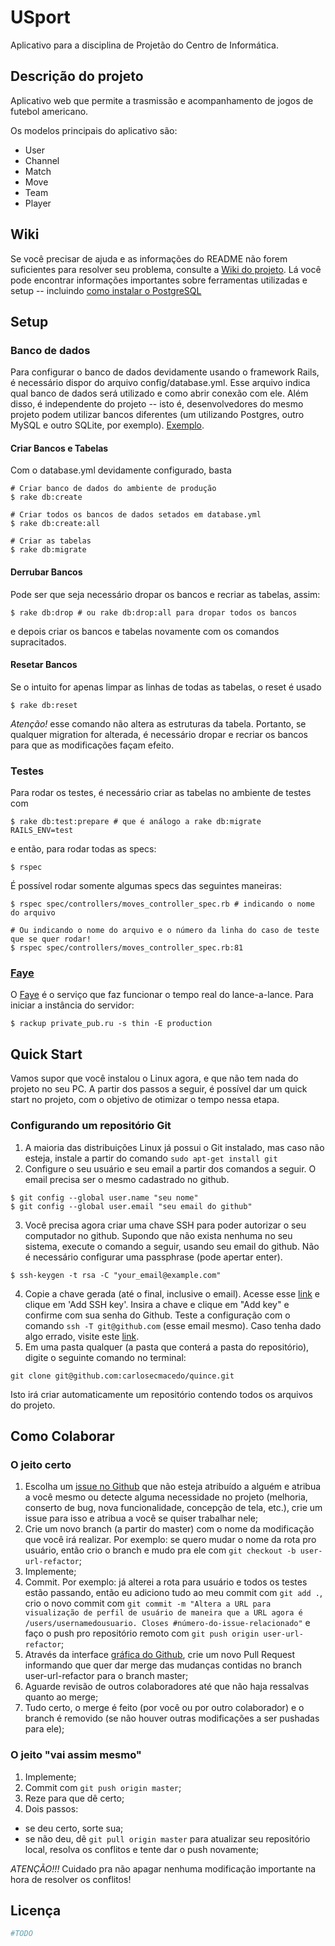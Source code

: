 # USport
Aplicativo para a disciplina de Projetão do Centro de Informática.

## Descrição do projeto
Aplicativo web que permite a trasmissão e acompanhamento de jogos de futebol americano.

Os modelos principais do aplicativo são:
* User
* Channel
* Match
* Move
* Team
* Player

## Wiki
Se você precisar de ajuda e as informações do README não forem suficientes para resolver
seu problema, consulte a [Wiki do projeto](https://github.com/carlosecmacedo/quince/wiki).
Lá você pode encontrar informações importantes sobre ferramentas utilizadas e setup --
incluindo [como instalar o PostgreSQL](https://github.com/carlosecmacedo/quince/wiki/Instalando-o-PostgreSQL-em-distribui%C3%A7%C3%B5es-baseadas-no-Ubuntu)

##  Setup

### Banco de dados
Para configurar o banco de dados devidamente usando o framework Rails, é necessário
dispor do arquivo config/database.yml. Esse arquivo indica qual banco de dados
será utilizado e como abrir conexão com ele. Além disso, é independente do projeto
-- isto é, desenvolvedores do mesmo projeto podem utilizar bancos diferentes (um
utilizando Postgres, outro MySQL e outro SQLite, por exemplo). [Exemplo](https://gist.github.com/embs/3708848).
#### Criar Bancos e Tabelas
Com o database.yml devidamente configurado, basta
```shell
# Criar banco de dados do ambiente de produção
$ rake db:create

# Criar todos os bancos de dados setados em database.yml
$ rake db:create:all

# Criar as tabelas
$ rake db:migrate
```
#### Derrubar Bancos
Pode ser que seja necessário dropar os bancos e recriar as tabelas, assim:
```shell
$ rake db:drop # ou rake db:drop:all para dropar todos os bancos
```
e depois criar os bancos e tabelas novamente com os comandos supracitados.
#### Resetar Bancos
Se o intuito for apenas limpar as linhas de todas as tabelas, o reset é usado
```shell
$ rake db:reset
```
*Atenção!* esse comando não altera as estruturas da tabela. Portanto, se qualquer
migration for alterada, é necessário dropar e recriar os bancos para que as modificações
façam efeito.

### Testes
Para rodar os testes, é necessário criar as tabelas no ambiente de testes com
```shell
$ rake db:test:prepare # que é análogo a rake db:migrate RAILS_ENV=test
```
e então, para rodar todas as specs:
```shell
$ rspec
```
É possível rodar somente algumas specs das seguintes maneiras:
```shell
$ rspec spec/controllers/moves_controller_spec.rb # indicando o nome do arquivo

# Ou indicando o nome do arquivo e o número da linha do caso de teste que se quer rodar!
$ rspec spec/controllers/moves_controller_spec.rb:81
```

### [Faye](http://faye.jcoglan.com/)
O [Faye](http://faye.jcoglan.com/) é o serviço que faz funcionar o tempo real do lance-a-lance.
Para iniciar a instância do servidor:
```shell
$ rackup private_pub.ru -s thin -E production
```

## Quick Start
Vamos supor que você instalou o Linux agora, e que não tem nada do projeto no seu
PC. A partir dos passos a seguir, é possível dar um quick start no projeto, com o
objetivo de otimizar o tempo nessa etapa.

### Configurando um repositório Git
1. A maioria das distribuições Linux já possui o Git instalado, mas caso não esteja,
instale a partir do comando `sudo apt-get install git`
2. Configure o seu usuário e seu email a partir dos comandos a seguir. O email precisa
ser o mesmo cadastrado no github.
```shell
$ git config --global user.name "seu nome"
$ git config --global user.email "seu email do github"
```
3. Você precisa agora criar uma chave SSH para poder autorizar o seu computador no
github. Supondo que não exista nenhuma no seu sistema, execute o comando a seguir,
usando seu email do github. Não é necessário configurar uma passphrase (pode apertar
enter).
```shell
$ ssh-keygen -t rsa -C "your_email@example.com"
```
4. Copie a chave gerada (até o final, inclusive o email).
Acesse esse [link](https://github.com/settings/ssh) e clique em 'Add SSH key'.
Insira a chave e clique em "Add key" e confirme com sua senha do Github. Teste a
configuração com o comando `ssh -T git@github.com` (esse email mesmo). Caso tenha
dado algo errado, visite este [link](https://help.github.com/articles/generating-ssh-keys).
5. Em uma pasta qualquer (a pasta que conterá a pasta do repositório), digite o
seguinte comando no terminal:
```shell
git clone git@github.com:carlosecmacedo/quince.git
```
Isto irá criar automaticamente um repositório contendo todos os arquivos do projeto.

## Como Colaborar
### O jeito certo
1. Escolha um [issue no Github](https://github.com/carlosecmacedo/quince/issues)
que não esteja atribuído a alguém e atribua a você mesmo ou detecte alguma necessidade
no projeto (melhoria, conserto de bug, nova funcionalidade, concepção de tela, etc.),
crie um issue para isso e atribua a você se quiser trabalhar nele;
2. Crie um novo branch (a partir do master) com o nome da modificação que você
irá realizar. Por exemplo: se quero mudar o nome da rota pro usuário, então crio o
branch e mudo pra ele com `git checkout -b user-url-refactor`;
3. Implemente;
4. Commit. Por exemplo: já alterei a rota para usuário e todos os testes estão
passando, então eu adiciono tudo ao meu commit com `git add .`, crio o novo commit
com `git commit -m "Altera a URL para visualização de perfil de usuário de maneira
que a URL agora é /users/usernamedousuario. Closes #número-do-issue-relacionado"`
e faço o push pro repositório remoto com `git push origin user-url-refactor`;
5. Através da interface [gráfica do Github](https://github.com/carlosecmacedo/quince),
crie um novo Pull Request informando que quer dar merge das mudanças contidas no
branch user-url-refactor para o branch master;
6. Aguarde revisão de outros colaboradores até que não haja ressalvas quanto ao merge;
7. Tudo certo, o merge é feito (por você ou por outro colaborador) e o branch é removido
(se não houver outras modificações a ser pushadas para ele);

### O jeito "vai assim mesmo"
1. Implemente;
2. Commit com `git push origin master`;
3. Reze para que dê certo;
4. Dois passos:
  * se deu certo, sorte sua;
  * se não deu, dê `git pull origin master` para atualizar seu repositório local,
  resolva os conflitos e tente dar o push novamente;

*ATENÇÃO!!!* Cuidado pra não apagar nenhuma modificação importante na hora de
resolver os conflitos!

## Licença
```ruby
#TODO
```
